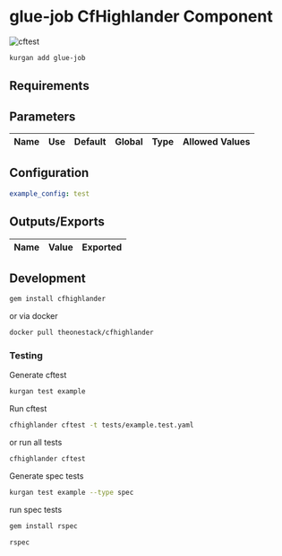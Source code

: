 # glue-job CfHighlander Component

![cftest](https://github.com/theonestack/hl-component-glue-job/actions/workflows/rspec.yaml/badge.svg)

<!--- add component description --->

```bash
kurgan add glue-job
```

## Requirements

## Parameters

| Name | Use | Default | Global | Type | Allowed Values |
| ---- | --- | ------- | ------ | ---- | -------------- |


## Configuration

<!--- add component config examples --->

```yaml
example_config: test
```

## Outputs/Exports

| Name | Value | Exported |
| ---- | ----- | -------- |


## Development

```bash
gem install cfhighlander
```

or via docker

```bash
docker pull theonestack/cfhighlander
```

### Testing

Generate cftest

```bash
kurgan test example
```

Run cftest

```bash
cfhighlander cftest -t tests/example.test.yaml
```

or run all tests

```bash
cfhighlander cftest
```

Generate spec tests

```bash
kurgan test example --type spec
```

run spec tests

```bash
gem install rspec
```

```bash
rspec
```